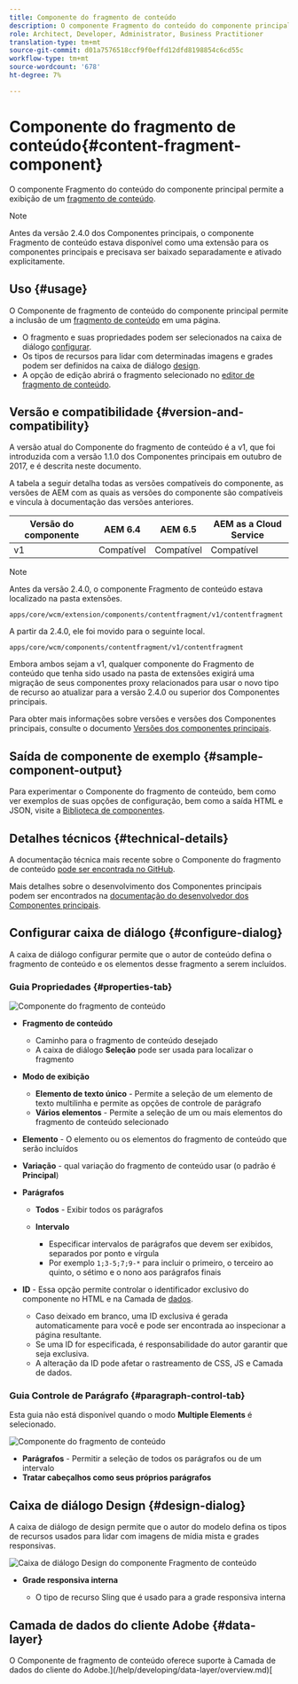 ```yaml
---
title: Componente do fragmento de conteúdo
description: O componente Fragmento do conteúdo do componente principal permite a exibição de um fragmento de conteúdo.
role: Architect, Developer, Administrator, Business Practitioner
translation-type: tm+mt
source-git-commit: d01a7576518ccf9f0effd12dfd8198854c6cd55c
workflow-type: tm+mt
source-wordcount: '678'
ht-degree: 7%

---
```



# Componente do fragmento de conteúdo{#content-fragment-component}

O componente Fragmento do conteúdo do componente principal permite a exibição de um [fragmento de conteúdo](https://docs.adobe.com/content/help/pt-BR/experience-manager-cloud-service/assets/content-fragments/content-fragments.html).

>[!NOTE]
>
>Antes da versão 2.4.0 dos Componentes principais, o componente Fragmento de conteúdo estava disponível como uma extensão para os componentes principais e precisava ser baixado separadamente e ativado explicitamente.

## Uso {#usage}

O Componente de fragmento de conteúdo do componente principal permite a inclusão de um [fragmento de conteúdo](https://docs.adobe.com/content/help/en/experience-manager-cloud-service/assets/content-fragments/content-fragments.html) em uma página.

* O fragmento e suas propriedades podem ser selecionados na caixa de diálogo [configurar](#configure-dialog).
* Os tipos de recursos para lidar com determinadas imagens e grades podem ser definidos na caixa de diálogo [design](#design-dialog).
* A opção de edição abrirá o fragmento selecionado no [editor de fragmento de conteúdo](https://docs.adobe.com/content/help/en/experience-manager-cloud-service/assets/content-fragments/content-fragments-variations.html).

## Versão e compatibilidade {#version-and-compatibility}

A versão atual do Componente do fragmento de conteúdo é a v1, que foi introduzida com a versão 1.1.0 dos Componentes principais em outubro de 2017, e é descrita neste documento.

A tabela a seguir detalha todas as versões compatíveis do componente, as versões de AEM com as quais as versões do componente são compatíveis e vincula à documentação das versões anteriores.

| Versão do componente | AEM 6.4 | AEM 6.5 | AEM as a Cloud Service |
|--- |--- |---|---|
| v1 | Compatível | Compatível | Compatível |

>[!NOTE]
>
>Antes da versão 2.4.0, o componente Fragmento de conteúdo estava localizado na pasta extensões.
>
> `apps/core/wcm/extension/components/contentfragment/v1/contentfragment`
> 
>A partir da 2.4.0, ele foi movido para o seguinte local.
>
>`apps/core/wcm/components/contentfragment/v1/contentfragment`
>
>Embora ambos sejam a v1, qualquer componente do Fragmento de conteúdo que tenha sido usado na pasta de extensões exigirá uma migração de seus componentes proxy relacionados para usar o novo tipo de recurso ao atualizar para a versão 2.4.0 ou superior dos Componentes principais.

Para obter mais informações sobre versões e versões dos Componentes principais, consulte o documento [Versões dos componentes principais](/help/versions.md).

## Saída de componente de exemplo {#sample-component-output}

Para experimentar o Componente do fragmento de conteúdo, bem como ver exemplos de suas opções de configuração, bem como a saída HTML e JSON, visite a [Biblioteca de componentes](https://adobe.com/go/aem_cmp_library_cf).

## Detalhes técnicos {#technical-details}

A documentação técnica mais recente sobre o Componente do fragmento de conteúdo [pode ser encontrada no GitHub](https://adobe.com/go/aem_cmp_tech_cf_v1).

Mais detalhes sobre o desenvolvimento dos Componentes principais podem ser encontrados na [documentação do desenvolvedor dos Componentes principais](/help/developing/overview.md).

## Configurar caixa de diálogo {#configure-dialog}

A caixa de diálogo configurar permite que o autor de conteúdo defina o fragmento de conteúdo e os elementos desse fragmento a serem incluídos.

### Guia Propriedades {#properties-tab}

![Componente do fragmento de conteúdo](/help/assets/content-fragment-edit-properties.png)

* **Fragmento de conteúdo**

   * Caminho para o fragmento de conteúdo desejado
   * A caixa de diálogo **Seleção** pode ser usada para localizar o fragmento

* **Modo de exibição**
   * **Elemento de texto único**  - Permite a seleção de um elemento de texto multilinha e permite as opções de controle de parágrafo
   * **Vários elementos**  - Permite a seleção de um ou mais elementos do fragmento de conteúdo selecionado
* **Elemento**  - O elemento ou os elementos do fragmento de conteúdo que serão incluídos
* **Variação**  - qual variação do fragmento de conteúdo usar (o padrão é  **Principal**)

* **Parágrafos**

   * **Todos**  - Exibir todos os parágrafos
   * **Intervalo**

      * Especificar intervalos de parágrafos que devem ser exibidos, separados por ponto e vírgula
      * Por exemplo `1;3-5;7;9-*` para incluir o primeiro, o terceiro ao quinto, o sétimo e o nono aos parágrafos finais
* **ID**  - Essa opção permite controlar o identificador exclusivo do componente no HTML e na Camada de  [dados](/help/developing/data-layer/overview.md).
   * Caso deixado em branco, uma ID exclusiva é gerada automaticamente para você e pode ser encontrada ao inspecionar a página resultante.
   * Se uma ID for especificada, é responsabilidade do autor garantir que seja exclusiva.
   * A alteração da ID pode afetar o rastreamento de CSS, JS e Camada de dados.

### Guia Controle de Parágrafo {#paragraph-control-tab}

Esta guia não está disponível quando o modo **Multiple Elements** é selecionado.

![Componente do fragmento de conteúdo](/help/assets/content-fragment-edit-paragraph.png)

* **Parágrafos**  - Permitir a seleção de todos os parágrafos ou de um intervalo
* **Tratar cabeçalhos como seus próprios parágrafos**

## Caixa de diálogo Design {#design-dialog}

A caixa de diálogo de design permite que o autor do modelo defina os tipos de recursos usados para lidar com imagens de mídia mista e grades responsivas.

![Caixa de diálogo Design do componente Fragmento de conteúdo](/help/assets/content-fragment-design.png)

* **Grade responsiva interna**

   * O tipo de recurso Sling que é usado para a grade responsiva interna

## Camada de dados do cliente Adobe {#data-layer}

O Componente de fragmento de conteúdo oferece suporte à Camada de dados do cliente do Adobe.](/help/developing/data-layer/overview.md)[
